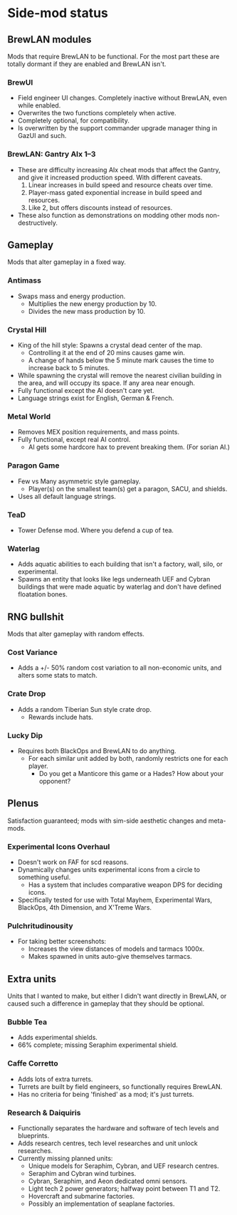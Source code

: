 # Side-mod status

## BrewLAN modules
Mods that require BrewLAN to be functional. For the most part these are totally dormant if they are enabled and BrewLAN isn't.

### BrewUI
* Field engineer UI changes. Completely inactive without BrewLAN, even while enabled.
* Overwrites the two functions completely when active.
* Completely optional, for compatibility.
* Is overwritten by the support commander upgrade manager thing in GazUI and such.

### BrewLAN: Gantry AIx 1–3
* These are difficulty increasing AIx cheat mods that affect the Gantry, and give it increased production speed. With different caveats.
  1. Linear increases in build speed and resource cheats over time.
  2. Player-mass gated exponential increase in build speed and resources.
  3. Like 2, but offers discounts instead of resources.
* These also function as demonstrations on modding other mods non-destructively.

## Gameplay
Mods that alter gameplay in a fixed way.

### Antimass
* Swaps mass and energy production.
  * Multiplies the new energy production by 10.
  * Divides the new mass production by 10.

### Crystal Hill
* King of the hill style: Spawns a crystal dead center of the map.
  * Controlling it at the end of 20 mins causes game win.
  * A change of hands below the 5 minute mark causes the time to increase back to 5 minutes.
* While spawning the crystal will remove the nearest civilian building in the area, and will occupy its space. If any area near enough.
* Fully functional except the AI doesn't care yet.
* Language strings exist for English, German & French.

### Metal World
* Removes MEX position requirements, and mass points.
* Fully functional, except real AI control.
  * AI gets some hardcore hax to prevent breaking them. (For sorian AI.)

### Paragon Game
* Few vs Many asymmetric style gameplay.
  * Player(s) on the smallest team(s) get a paragon, SACU, and shields.
* Uses all default language strings.

### TeaD
* Tower Defense mod. Where you defend a cup of tea.

### Waterlag
* Adds aquatic abilities to each building that isn't a factory, wall, silo, or experimental.
* Spawns an entity that looks like legs underneath UEF and Cybran buildings that were made aquatic by waterlag and don't have defined floatation bones.

## RNG bullshit
Mods that alter gameplay with random effects.

### Cost Variance
* Adds a +/- 50% random cost variation to all non-economic units, and alters some stats to match.

### Crate Drop
* Adds a random Tiberian Sun style crate drop.
  * Rewards include hats.

### Lucky Dip
* Requires both BlackOps and BrewLAN to do anything.
  * For each similar unit added by both, randomly restricts one for each player.
    * Do you get a Manticore this game or a Hades? How about your opponent?

## Plenus
Satisfaction guaranteed; mods with sim-side aesthetic changes and meta-mods.

### Experimental Icons Overhaul
* Doesn't work on FAF for scd reasons.
* Dynamically changes units experimental icons from a circle to something useful.
  * Has a system that includes comparative weapon DPS for deciding icons.
* Specifically tested for use with Total Mayhem, Experimental Wars, BlackOps, 4th Dimension, and X'Treme Wars.

### Pulchritudinousity
* For taking better screenshots:
  * Increases the view distances of models and tarmacs 1000x.
  * Makes spawned in units auto-give themselves tarmacs.

## Extra units
Units that I wanted to make, but either I didn't want directly in BrewLAN, or caused such a difference in gameplay that they should be optional.

### Bubble Tea
* Adds experimental shields.
* 66% complete; missing Seraphim experimental shield.

### Caffe Corretto
* Adds lots of extra turrets.
* Turrets are built by field engineers, so functionally requires BrewLAN.
* Has no criteria for being 'finished' as a mod; it's just turrets.

### Research & Daiquiris
* Functionally separates the hardware and software of tech levels and blueprints.
* Adds research centres, tech level researches and unit unlock researches.
* Currently missing planned units:
  * Unique models for Seraphim, Cybran, and UEF research centres.
  * Seraphim and Cybran wind turbines.
  * Cybran, Seraphim, and Aeon dedicated omni sensors.
  * Light tech 2 power generators; halfway point between T1 and T2.
  * Hovercraft and submarine factories.
  * Possibly an implementation of seaplane factories.
